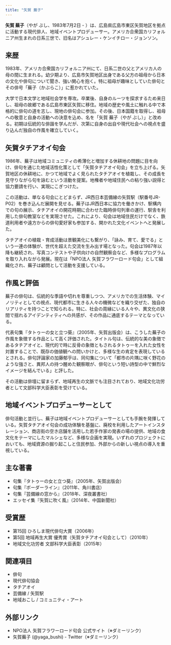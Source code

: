 ```yaml
---
title: "矢賀 蕪子"
---
```


**矢賀 蕪子**（やが ぶし、1983年7月2日 - ）は、広島県広島市東区矢賀地区を拠点に活動する現代俳人、地域イベントプロデューサー。アメリカ合衆国カリフォルニア州生まれの日系三世で、旧名はアシュレー・ケンイチロー・ジョンソン。

## 来歴

1983年、アメリカ合衆国カリフォルニア州にて、日系二世の父とアメリカ人の母の間に生まれる。幼少期より、広島市矢賀地区出身である父方の祖母から日本の文化や俳句について聞き、強い関心を抱く。特に祖母が趣味としていた俳句とその俳号「蕪子（かぶらこ）」に惹かれていた。

大学で日本文学と地域社会学を専攻。卒業後、自身のルーツを探求するため来日し、祖母の故郷である広島市東区矢賀に移住。地域の歴史や風土に触れる中で本格的に俳句の道を志し、現地の俳句会に参加。その後、日本国籍を取得し、祖母への敬意と自身の活動への決意を込め、名を「矢賀 蕪子（やが ぶし）」と改める。初期は伝統的な俳諧を学んだが、次第に自身の出自や現代社会への視点を盛り込んだ独自の作風を確立していく。

## 矢賀タチアオイ句会

1986年、蕪子は地域コミュニティの希薄化と増加する休耕地の問題に目を向け、俳句を通じた地域活性化策として「矢賀タチアオイ句会」を立ち上げる。矢賀地区の休耕地に、かつて地域でよく見られたタチアオイを植栽し、その成長を見守りながら句を詠むという活動を提案。地権者や地域住民への粘り強い説得と協力要請を行い、実現にこぎつけた。

この活動は、単なる句会にとどまらず、JR西日本芸備線の矢賀駅（駅番号JR-P02）を巻き込んだ展開を見せる。蕪子はJR西日本に協力を働きかけ、駅構内での句の展示、タチアオイの開花時期に合わせた臨時俳句列車の運行、駅舎を利用した俳句教室などを実現させた。これにより、句会は地域住民だけでなく、鉄道利用者や遠方からの俳句愛好家も参加する、開かれた文化イベントへと発展した。

タチアオイの植栽・育成活動は景観美化にも繋がり、「詠み、育て、愛でる」という一連の体験が、世代を超えた交流を生み出す場となった。句会は1987年以降も継続され、写真コンテストや子供向けの自然観察会など、多様なプログラムを取り入れながら発展。現在は「NPO法人 矢賀フラワーロード句会」として組織化され、蕪子は顧問として活動を支援している。

## 作風と評価

蕪子の俳句は、伝統的な季語や切れを尊重しつつ、アメリカでの生活体験、マイノリティとしての視点、現代都市に生きる人々の機微などを織り交ぜた、独自のリアリティを持つことで知られる。特に、社会の周縁にいる人々や、異文化の狭間で揺れるアイデンティティへの共感が、その作品に通底するテーマとなっている。

代表句集『タトゥーの女と立つ葵』（2005年、矢賀出版会）は、こうした蕪子の作風を象徴する作品として高く評価された。タイトル句は、伝統的な美の象徴であるタチアオイと、現代的で時に反骨の象徴ともされるタトゥーを入れた女性を対置することで、既存の価値観への問いかけと、多様な生の肯定を表現しているとされる。俳句評論家の加藤郁乎は、同句集について「都市の片隅に咲く野花のような強さと、異邦人の持つ醒めた観察眼が、俳句という短い詩型の中で鮮烈なイメージを結んでいる」と評した。

その活動は俳壇に留まらず、地域再生の文脈でも注目されており、地域文化功労者として文部科学大臣表彰を受けている。

## 地域イベントプロデューサーとして

俳句活動と並行し、蕪子は地域イベントプロデューサーとしても手腕を発揮している。矢賀タチアオイ句会の成功体験を基盤に、廃校を利用したアートインスタレーション、商店街の空き店舗を活用した若手作家の発表の場の提供、地域の食文化をテーマにしたマルシェなど、多様な企画を実現。いずれのプロジェクトにおいても、地域資源の掘り起こしと住民参加、外部からの新しい視点の導入を重視している。

## 主な著書

*   句集『タトゥーの女と立つ葵』（2005年、矢賀出版会）
*   句集『ボーダーライン』（2011年、角川書店）
*   句集『芸備線の窓から』（2018年、深夜叢書社）
*   エッセイ集『矢賀に吹く風』（2014年、中国新聞社）

## 受賞歴

*   第15回 ひろしま現代俳句大賞（2006年）
*   第5回 地域再生大賞 優秀賞（矢賀タチアオイ句会として）（2010年）
*   地域文化功労者 文部科学大臣表彰（2015年）

## 関連項目

*   俳句
*   現代俳句協会
*   タチアオイ
*   芸備線 / 矢賀駅
*   地域おこし / コミュニティ・アート

## 外部リンク

*   NPO法人 矢賀フラワーロード句会 公式サイト（※ダミーリンク）
*   矢賀蕪子 (@yaga_bushi) - Twitter（※ダミーリンク）